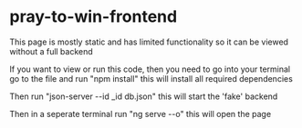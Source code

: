 # pray-to-win-frontend

This page is mostly static and has limited functionality so it can be viewed without a full backend

If you want to view or run this code, then you need to go into your terminal go to the file and run "npm install" this will install all required dependencies 

Then run "json-server --id _id db.json" this will start the 'fake' backend

Then in a seperate terminal run "ng serve --o" this will open the page
